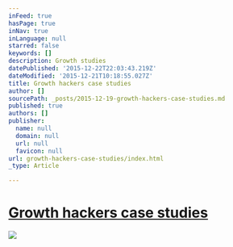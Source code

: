 ```yaml
---
inFeed: true
hasPage: true
inNav: true
inLanguage: null
starred: false
keywords: []
description: Growth studies
datePublished: '2015-12-22T22:03:43.219Z'
dateModified: '2015-12-21T10:18:55.027Z'
title: Growth hackers case studies
author: []
sourcePath: _posts/2015-12-19-growth-hackers-case-studies.md
published: true
authors: []
publisher:
  name: null
  domain: null
  url: null
  favicon: null
url: growth-hackers-case-studies/index.html
_type: Article

---
```

# [Growth hackers case studies][0]
![](https://s3-us-west-2.amazonaws.com/the-grid-img/p/dc098fa6cf3fa78b0191697b93a90e1ed9ff25d6.jpg)

[0]: http://growthhackers.com/growth-studies